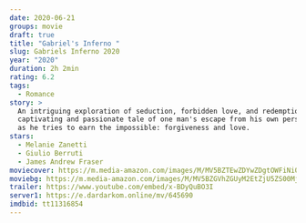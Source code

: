 ```yaml
---
date: 2020-06-21
groups: movie
draft: true
title: "Gabriel's Inferno "
slug: Gabriels Inferno 2020
year: "2020"
duration: 2h 2min
rating: 6.2
tags:
  - Romance
story: >
  An intriguing exploration of seduction, forbidden love, and redemption, a
  captivating and passionate tale of one man's escape from his own personal hell
  as he tries to earn the impossible: forgiveness and love.
stars:
  - Melanie Zanetti
  - Giulio Berruti
  - James Andrew Fraser
moviecover: https://m.media-amazon.com/images/M/MV5BZTEwZDYwZDgtOWFiNi00YThhLTk4MjMtNDg4ZmJjYTU0M2RiXkEyXkFqcGdeQXVyMTA4ODQyNDYx._V1_SY1000_CR0,0,665,1000_AL_.jpg
moviebg: https://m.media-amazon.com/images/M/MV5BZGVhZGUyM2EtZjU5ZS00MjIwLWI4MWQtMzM5NjRjMzcyYTcwXkEyXkFqcGdeQXVyMTA4ODQyNDYx._V1_.jpg
trailer: https://www.youtube.com/embed/x-BDyQuBO3I
server1: https://e.dardarkom.online/mv/645690
imdbid: tt11316854
---
```


